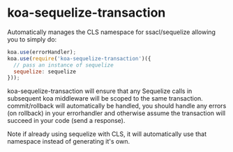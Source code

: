 # koa-sequelize-transaction

Automatically manages the CLS namespace for ssacl/sequelize allowing you to simply do:

```js
koa.use(errorHandler);
koa.use(require('koa-sequelize-transaction')({
  // pass an instance of sequelize
  sequelize: sequelize
}));
```

koa-sequelize-transaction will ensure that any Sequelize calls in subsequent koa middleware will be scoped to the same transaction.
commit/rollback will automatically be handled, you should handle any errors (on rollback) in your errorhandler and otherwise assume the transaction will succeed in your code (send a response).

Note if already using sequelize with CLS, it will automatically use that namespace instead of generating it's own.